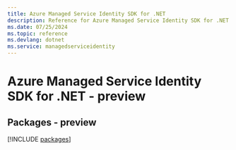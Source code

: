 ```yaml
---
title: Azure Managed Service Identity SDK for .NET
description: Reference for Azure Managed Service Identity SDK for .NET
ms.date: 07/25/2024
ms.topic: reference
ms.devlang: dotnet
ms.service: managedserviceidentity
---
```

# Azure Managed Service Identity SDK for .NET - preview
## Packages - preview
[!INCLUDE [packages](managed-service-identity-index.md)]